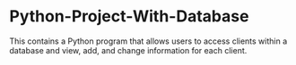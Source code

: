 # Python-Project-With-Database
This contains a Python program that allows users to access clients within a database and view, add, and change information for each client.
